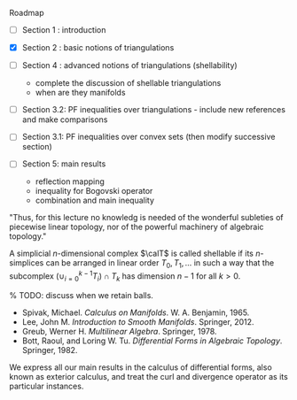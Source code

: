 
Roadmap
- [ ] Section 1 : introduction 
- [x] Section 2 : basic notions of triangulations
- [ ] Section 4 : advanced notions of triangulations (shellability)
   - complete the discussion of shellable triangulations
   - when are they manifolds

- [ ] Section 3.2: PF inequalities over triangulations
      - include new references and make comparisons
- [ ] Section 3.1: PF inequalities over convex sets (then modify successive section)

- [ ] Section 5: main results 
    - reflection mapping 
    - inequality for Bogovski operator
    - combination and main inequality


"Thus, for this lecture no knowledg is needed of the wonderful subleties of piecewise linear topology, nor of the powerful machinery of algebraic topology."

A simplicial $n$-dimensional complex $\calT$ is called shellable if its $n$-simplices can be arranged in linear order $T_0, T_1, \dots$ in such a way that the subcomplex $( \cup_{i=0}^{k-1} T_i ) \cap T_k$ has dimension $n-1$ for all $k > 0$.

% TODO: discuss when we retain balls.

- Spivak, Michael. *Calculus on Manifolds*. W. A. Benjamin, 1965.
- Lee, John M. *Introduction to Smooth Manifolds*. Springer, 2012.
- Greub, Werner H. *Multilinear Algebra*. Springer, 1978.
- Bott, Raoul, and Loring W. Tu. *Differential Forms in Algebraic Topology*. Springer, 1982.

We express all our main results in the calculus of differential forms, also known as exterior calculus, 
and treat the curl and divergence operator as its particular instances. 
